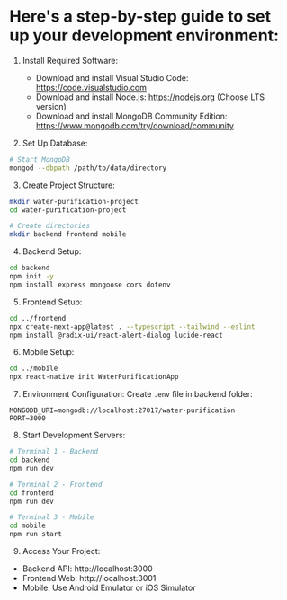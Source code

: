 # Here's a step-by-step guide to set up your development environment:

1. Install Required Software:
   - Download and install Visual Studio Code: https://code.visualstudio.com
   - Download and install Node.js: https://nodejs.org (Choose LTS version)
   - Download and install MongoDB Community Edition: https://www.mongodb.com/try/download/community

2. Set Up Database:
```bash
# Start MongoDB
mongod --dbpath /path/to/data/directory
```

3. Create Project Structure:
```bash
mkdir water-purification-project
cd water-purification-project

# Create directories
mkdir backend frontend mobile
```

4. Backend Setup:
```bash
cd backend
npm init -y
npm install express mongoose cors dotenv
```

5. Frontend Setup:
```bash
cd ../frontend
npx create-next-app@latest . --typescript --tailwind --eslint
npm install @radix-ui/react-alert-dialog lucide-react
```

6. Mobile Setup:
```bash
cd ../mobile
npx react-native init WaterPurificationApp
```

7. Environment Configuration:
Create `.env` file in backend folder:
```
MONGODB_URI=mongodb://localhost:27017/water-purification
PORT=3000
```

8. Start Development Servers:
```bash
# Terminal 1 - Backend
cd backend
npm run dev

# Terminal 2 - Frontend
cd frontend
npm run dev

# Terminal 3 - Mobile
cd mobile
npm run start
```

9. Access Your Project:
- Backend API: http://localhost:3000
- Frontend Web: http://localhost:3001
- Mobile: Use Android Emulator or iOS Simulator

